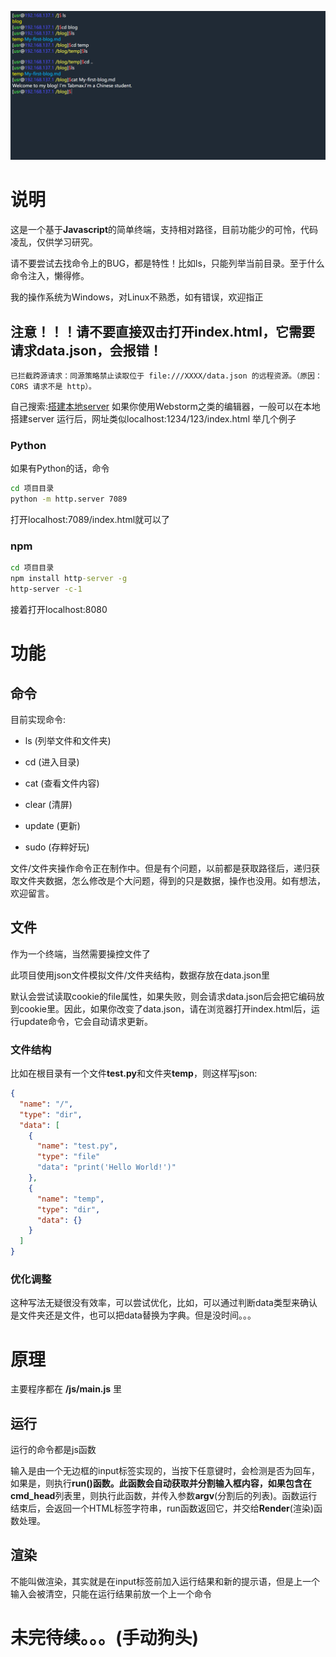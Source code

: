 ![image-20221222111430415](img/README/image-20221222111430415.png)

# 说明

这是一个基于**Javascript**的简单终端，支持相对路径，目前功能少的可怜，代码凌乱，仅供学习研究。

请不要尝试去找命令上的BUG，都是特性！比如ls，只能列举当前目录。至于什么命令注入，懒得修。

我的操作系统为Windows，对Linux不熟悉，如有错误，欢迎指正

## 注意！！！请不要直接双击打开index.html，它需要请求**data.json**，会报错！
```错误
已拦截跨源请求：同源策略禁止读取位于 file:///XXXX/data.json 的远程资源。（原因：CORS 请求不是 http）。
```
自己搜索:[搭建本地server](https://debug-tab.github.io/baiduyx/index.html?搭建本地server)
如果你使用Webstorm之类的编辑器，一般可以在本地搭建server
运行后，网址类似localhost:1234/123/index.html
举几个例子
### Python
如果有Python的话，命令
```cmd
cd 项目目录
python -m http.server 7089
```
打开localhost:7089/index.html就可以了

### npm
```cmd
cd 项目目录
npm install http-server -g
http-server -c-1
```
接着打开localhost:8080

# 功能
## 命令

目前实现命令: 

- ls (列举文件和文件夹)

- cd (进入目录)

- cat (查看文件内容)

- clear (清屏)

- update (更新)

- sudo (存粹好玩)

文件/文件夹操作命令正在制作中。但是有个问题，以前都是获取路径后，递归获取文件夹数据，怎么修改是个大问题，得到的只是数据，操作也没用。如有想法，欢迎留言。
## 文件

作为一个终端，当然需要操控文件了

此项目使用json文件模拟文件/文件夹结构，数据存放在data.json里

默认会尝试读取cookie的file属性，如果失败，则会请求data.json后会把它编码放到cookie里。因此，如果你改变了data.json，请在浏览器打开index.html后，运行update命令，它会自动请求更新。

### 文件结构

比如在根目录有一个文件**test.py**和文件夹**temp**，则这样写json:

```json
{
  "name": "/",
  "type": "dir",
  "data": [
    {
      "name": "test.py",
      "type": "file"
      "data": "print('Hello World!')"
    },
    {
      "name": "temp",
      "type": "dir",
      "data": {}
    }
  ]
}
```

### 优化调整

这种写法无疑很没有效率，可以尝试优化，比如，可以通过判断data类型来确认是文件夹还是文件，也可以把data替换为字典。但是没时间。。。

# 原理

主要程序都在 **/js/main.js** 里

## 运行

运行的命令都是js函数

输入是由一个无边框的input标签实现的，当按下任意键时，会检测是否为回车，如果是，则执行**run()**函数。此函数会自动获取并分割输入框内容，如果包含在**cmd_head**列表里，则执行此函数，并传入参数**argv**(分割后的列表)。函数运行结束后，会返回一个HTML标签字符串，run函数返回它，并交给**Render**(渲染)函数处理。

## 渲染

不能叫做渲染，其实就是在input标签前加入运行结果和新的提示语，但是上一个输入会被清空，只能在运行结果前放一个<span>上一个命令</span>



# 未完待续。。。(手动狗头)
